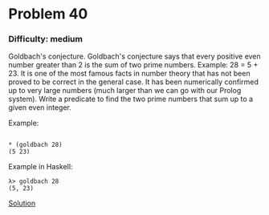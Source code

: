 # Problem 40
### Difficulty: medium
Goldbach's conjecture.
Goldbach's conjecture says that every positive even number greater than 2 is the sum of two prime numbers. Example: 28 = 5 + 23. It is one of the most famous facts in number theory that has not been proved to be correct in the general case. It has been numerically confirmed up to very large numbers (much larger than we can go with our Prolog system). Write a predicate to find the two prime numbers that sum up to a given even integer.

Example:

```

* (goldbach 28)
(5 23)
```
Example in Haskell:

```
λ> goldbach 28
(5, 23)
```
[Solution](https://wiki.haskell.org/99_questions/Solutions/40)

